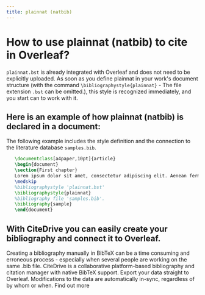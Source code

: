```yaml
---
title: plainnat (natbib)
---
```


# How to use plainnat (natbib) to cite in Overleaf? 
`plainnat.bst` is already integrated with Overleaf and does not need to be explicitly uploaded. As soon as you define plainnat in your work's document structure (with the command `\bibliographystyle{plainnat}` - The file extension `.bst` can be omitted.), this style is recognized immediately, and you start can to work with it.

## Here is an example of how plainnat (natbib) is declared in a document:
The following example includes the style definition and the connection to the literature database `samples.bib`.
```tex
   \documentclass[a4paper,10pt]{article}
   \begin{document}
   \section{First chapter}
   Lorem ipsum dolor sit amet, consectetur adipiscing elit. Aenean fermentum justo massa, ut maximus mauris sodales et. Aenean vel elit a erat rhoncus pharetra.
   \medskip
   %bibliographystyle 'plainnat.bst'
   \bibliographystyle{plainnat}
   %bibliography file 'samples.bib'.
   \bibliography{sample}
   \end{document}
```

## With CiteDrive you can easily create your bibliography and connect it to Overleaf. 
Creating a bibliography manually in BibTeX can be a time consuming and erroneous process - especially when several people are working on the same .bib file. CiteDrive is a collaborative platform-based bibliography and citation manager with native BibTeX support. Export your data straight to Overleaf. Modifications to the data are automatically in-sync, regardless of by whom or when. Find out more